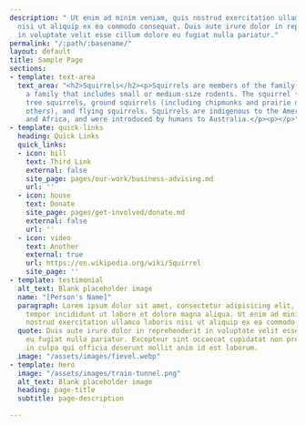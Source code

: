 ```yaml
---
description: " Ut enim ad minim veniam, quis nostrud exercitation ullamco laboris
  nisi ut aliquip ex ea commodo consequat. Duis aute irure dolor in reprehenderit
  in voluptate velit esse cillum dolore eu fugiat nulla pariatur."
permalink: "/:path/:basename/"
layout: default
title: Sample Page
sections:
- template: text-area
  text_area: "<h2>Squirrels</h2><p>Squirrels are members of the family Sciuridae,
    a family that includes small or medium-size rodents. The squirrel family includes
    tree squirrels, ground squirrels (including chipmunks and prairie dogs, among
    others), and flying squirrels. Squirrels are indigenous to the Americas, Eurasia,
    and Africa, and were introduced by humans to Australia.</p><p></p>"
- template: quick-links
  heading: Quick Links
  quick_links:
  - icon: bill
    text: Third Link
    external: false
    site_page: pages/our-work/business-advising.md
    url: ''
  - icon: house
    text: Donate
    site_page: pages/get-involved/donate.md
    external: false
    url: ''
  - icon: video
    text: Another
    external: true
    url: https://en.wikipedia.org/wiki/Squirrel
    site_page: ''
- template: testimonial
  alt_text: Blank placeholder image
  name: "[Person's Name]"
  paragraph: Lorem ipsum dolor sit amet, consectetur adipisicing elit, sed do eiusmod
    tempor incididunt ut labore et dolore magna aliqua. Ut enim ad minim veniam, quis
    nostrud exercitation ullamco laboris nisi ut aliquip ex ea commodo consequat.
  quote: Duis aute irure dolor in reprehenderit in voluptate velit esse cillum dolore
    eu fugiat nulla pariatur. Excepteur sint occaecat cupidatat non proident, sunt
    in culpa qui officia deserunt mollit anim id est laborum.
  image: "/assets/images/fievel.webp"
- template: hero
  image: "/assets/images/train-tunnel.png"
  alt_text: Blank placeholder image
  heading: page-title
  subtitle: page-description

---
```

